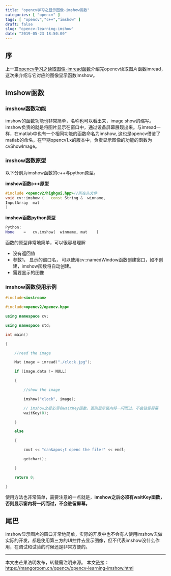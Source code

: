 ```yaml
---
title: "opencv学习之显示图像-imshow函数"
categories: [ "opencv" ]
tags: [ "opencv","c++","imshow" ]
draft: false
slug: "opencv-learning-imshow"
date: "2019-05-23 18:50:00"
---
```


## 序

上一篇[opencv学习之读取图像-imread函数](https://mangoroom.cn/opencv/opencv-leaning-imread.html)介绍完opencv读取图片函数imread，这次来介绍与它对应的图像显示函数imshow。

## imshow函数

### imshow函数功能

imshow的函数功能也非常简单，名称也可以看出来，image show的缩写。imshow负责的就是将图片显示在窗口中，通过设备屏幕展现出来。与imread一样，在matlab中也有一个相同功能的函数命名为imshow, 这也是opencv借鉴了matlab的命名，在早期opencv1.x的版本中，负责显示图像的功能的函数为cvShowImage。

### imshow函数原型

以下分别为imshow函数的c++与python原型。

**imshow函数c++原型**

```cpp
#include <opencv2/highgui.hpp>//所在头文件
void cv::imshow	(	const String & 	winname,
InputArray 	mat 
)		
```

**imshow函数python原型**

```python
Python:
None	=	cv.imshow(	winname, mat	)

```

函数的原型非常地简单，可以很容易理解

- 没有返回值
- 参数1， 显示的窗口名， 可以使用cv::namedWindow函数创建窗口，如不创建，imshow函数将自动创建。
- 需要显示的图像



### imshow函数使用示例

```cpp
#include<iostream>

#include<opencv2/opencv.hpp>

using namespace cv;

using namespace std;

int main()

{

    //read the image

    Mat image = imread("./clock.jpg");

    if (image.data != NULL)

    {

        //show the image

        imshow("clock", image);

        // imshow之后必须有waitKey函数，否则显示窗内将一闪而过，不会驻留屏幕
        waitKey(0);

    }

    else

    {

        cout << "can&apos;t openc the file!" << endl;

        getchar();

    }

    return 0;

}
```

使用方法也非常简单，需要注意的一点就是，**imshow之后必须有waitKey函数，否则显示窗内将一闪而过，不会驻留屏幕。**

## 尾巴

imshow显示图片的窗口非常地简单，实际的开发中也不会有人使用imshow去做实际的开发，都是使用第三方的UI控件去显示图像，但不代表imshow没什么作用，在调试和试验的时候还是非常方便的。

---

本文由芒果浩明发布，转载需注明来源。
本文链接：https://mangoroom.cn/opencv/opencv-learning-imshow.html
